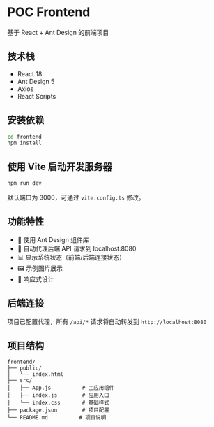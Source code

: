 # POC Frontend

基于 React + Ant Design 的前端项目

## 技术栈

- React 18
- Ant Design 5
- Axios
- React Scripts

## 安装依赖

```bash
cd frontend
npm install
```

## 使用 Vite 启动开发服务器

```bash
npm run dev
```

默认端口为 3000，可通过 `vite.config.ts` 修改。

## 功能特性

- 🎨 使用 Ant Design 组件库
- 🔗 自动代理后端 API 请求到 localhost:8080
- 📊 显示系统状态（前端/后端连接状态）
- 🖼️ 示例图片展示
- 📱 响应式设计

## 后端连接

项目已配置代理，所有 `/api/*` 请求将自动转发到 `http://localhost:8080`

## 项目结构

```
frontend/
├── public/
│   └── index.html
├── src/
│   ├── App.js          # 主应用组件
│   ├── index.js        # 应用入口
│   └── index.css       # 基础样式
├── package.json        # 项目配置
└── README.md          # 项目说明
``` 